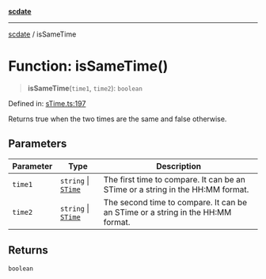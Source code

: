 [**scdate**](../README.md)

---

[scdate](../README.md) / isSameTime

# Function: isSameTime()

> **isSameTime**(`time1`, `time2`): `boolean`

Defined in: [sTime.ts:197](https://github.com/ericvera/scdate/blob/main/src/sTime.ts#L197)

Returns true when the two times are the same and false otherwise.

## Parameters

| Parameter | Type                                       | Description                                                                     |
| --------- | ------------------------------------------ | ------------------------------------------------------------------------------- |
| `time1`   | `string` \| [`STime`](../classes/STime.md) | The first time to compare. It can be an STime or a string in the HH:MM format.  |
| `time2`   | `string` \| [`STime`](../classes/STime.md) | The second time to compare. It can be an STime or a string in the HH:MM format. |

## Returns

`boolean`
